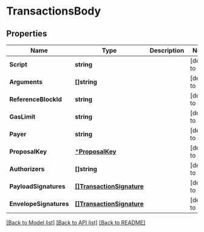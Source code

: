 # TransactionsBody

## Properties
Name | Type | Description | Notes
------------ | ------------- | ------------- | -------------
**Script** | **string** |  | [default to null]
**Arguments** | **[]string** |  | [default to null]
**ReferenceBlockId** | **string** |  | [default to null]
**GasLimit** | **string** |  | [default to null]
**Payer** | **string** |  | [default to null]
**ProposalKey** | [***ProposalKey**](ProposalKey.md) |  | [default to null]
**Authorizers** | **[]string** |  | [default to null]
**PayloadSignatures** | [**[]TransactionSignature**](TransactionSignature.md) |  | [default to null]
**EnvelopeSignatures** | [**[]TransactionSignature**](TransactionSignature.md) |  | [default to null]

[[Back to Model list]](../README.md#documentation-for-models) [[Back to API list]](../README.md#documentation-for-api-endpoints) [[Back to README]](../README.md)

